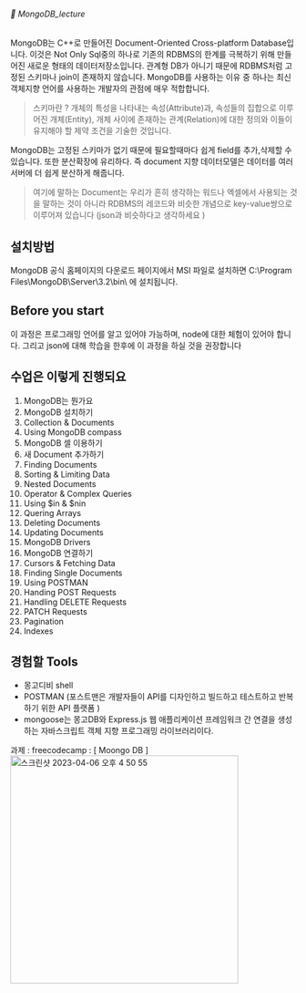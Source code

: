 ###### :cactus:  MongoDB_lecture

MongoDB는 C++로 만들어진 Document-Oriented Cross-platform Database입니다.  이것은 Not Only Sql중의 하나로 기존의 RDBMS의 한계를 극복하기 위해 만들어진 새로운 형태의 데이터저장소입니다. 관계형 DB가 아니기 때문에 RDBMS처럼 고정된 스키마나 join이 존재하지 않습니다. 
MongoDB를 사용하는 이유 중 하나는 최신 객체지향 언어를 사용하는 개발자의 관점에 매우 적합합니다. 

> 스키마란 ? 개체의 특성을 나타내는 속성(Attribute)과, 속성들의 집합으로 이루어진 개체(Entity), 개체 사이에 존재하는 관계(Relation)에 대한 정의와 이들이 유지해야 할 제약 조건을 기술한 것입니다.

MongoDB는 고정된 스키마가 없기 때문에 필요할때마다 쉽게 field를 추가,삭제할 수 있습니다.  또한 분산확장에 유리하다. 즉 document 지향 데이터모델은 데이터를 여러 서버에 더 쉽게 분산하게 해줍니다.

> 여기에 말하는 Document는 우리가 흔히 생각하는 워드나 엑셀에서 사용되는 것을 말하는 것이 아니라 RDBMS의 레코드와 비슷한 개념으로 key-value쌍으로 이루어져 있습니다 (json과 비슷하다고 생각하세요 )


## 설치방법
MongoDB 공식 홈페이지의 다운로드 페이지에서 MSI 파일로 설치하면
C:\Program Files\MongoDB\Server\3.2\bin\ 에 설치됩니다.

## Before you start 
이 과정은 프로그래밍 언어를 알고 있어야 가능하며, node에 대한 체험이 있어야 합니다. 그리고 json에 대해 학습을 한후에 이 과정을 하실 것을 권장합니다 

## 수업은 이렇게 진행되요
1. MongoDB는 뭔가요
2. MongoDB 설치하기
3. Collection & Documents
4. Using MongoDB compass
5. MongoDB 셀 이용하기
6. 새 Document 추가하기
7. Finding Documents
8. Sorting & Limiting Data
9. Nested Documents
10. Operator & Complex Queries
11. Using $in & $nin
12. Quering Arrays
13. Deleting Documents
14. Updating Documents
15. MongoDB Drivers
16. MongoDB 연결하기
17. Cursors & Fetching Data
18. Finding Single Documents
19. Using POSTMAN
20. Handing POST Requests
21. Handling DELETE Requests
22. PATCH Requests
23. Pagination
24. Indexes


## 경험할 Tools
- 몽고디비 shell 
- POSTMAN (포스트맨은 개발자들이 API를 디자인하고 빌드하고 테스트하고 반복하기 위한 API 플랫폼 )
- mongoose는 몽고DB와 Express.js 웹 애플리케이션 프레임워크 간 연결을 생성하는 자바스크립트 객체 지향 프로그래밍 라이브러리이다.


과제 : freecodecamp : 
[ Moongo DB ]     
<img width="400" alt="스크린샷 2023-04-06 오후 4 50 55" src="https://user-images.githubusercontent.com/48478079/230311317-99b1560c-3a67-466f-9887-6164a7eda3e3.png">


